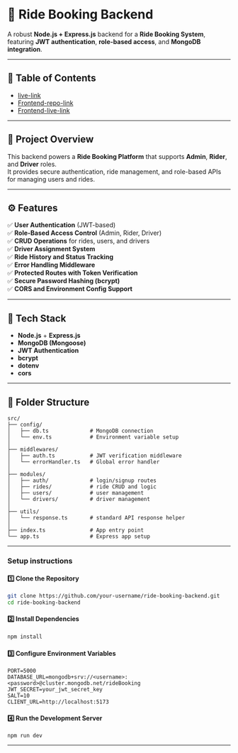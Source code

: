 # 🚖 Ride Booking Backend

A robust **Node.js + Express.js** backend for a **Ride Booking System**, featuring **JWT authentication**, **role-based access**, and **MongoDB integration**.

---

## 📖 Table of Contents

- [live-link](#project-overview)
- [Frontend-repo-link](#project-overview)
- [Frontend-live-link](#project-overview)


---

## 🚀 Project Overview

This backend powers a **Ride Booking Platform** that supports **Admin**, **Rider**, and **Driver** roles.  
It provides secure authentication, ride management, and role-based APIs for managing users and rides.

---

## ⚙️ Features

✅ **User Authentication** (JWT-based)  
✅ **Role-Based Access Control** (Admin, Rider, Driver)  
✅ **CRUD Operations** for rides, users, and drivers  
✅ **Driver Assignment System**  
✅ **Ride History and Status Tracking**  
✅ **Error Handling Middleware**  
✅ **Protected Routes with Token Verification**  
✅ **Secure Password Hashing (bcrypt)**  
✅ **CORS and Environment Config Support**

---

## 🧰 Tech Stack

- **Node.js** + **Express.js**
- **MongoDB (Mongoose)**
- **JWT Authentication**
- **bcrypt**
- **dotenv**
- **cors**

---

## 📁 Folder Structure

```text
src/
├── config/
│   ├── db.ts             # MongoDB connection
│   └── env.ts            # Environment variable setup
│
├── middlewares/
│   ├── auth.ts           # JWT verification middleware
│   └── errorHandler.ts   # Global error handler
│
├── modules/
│   ├── auth/             # login/signup routes
│   ├── rides/            # ride CRUD and logic
│   ├── users/            # user management
│   └── drivers/          # driver management
│
├── utils/
│   └── response.ts       # standard API response helper
│
├── index.ts              # App entry point
└── app.ts                # Express app setup

```
---
### Setup instructions
#### 1️⃣ Clone the Repository

```bash
git clone https://github.com/your-username/ride-booking-backend.git
cd ride-booking-backend
```
#### 2️⃣ Install Dependencies
```bash
npm install
```
#### 3️⃣ Configure Environment Variables
```
PORT=5000
DATABASE_URL=mongodb+srv://<username>:<password>@cluster.mongodb.net/rideBooking
JWT_SECRET=your_jwt_secret_key
SALT=10
CLIENT_URL=http://localhost:5173
```
#### 4️⃣ Run the Development Server
```
npm run dev
```
---
